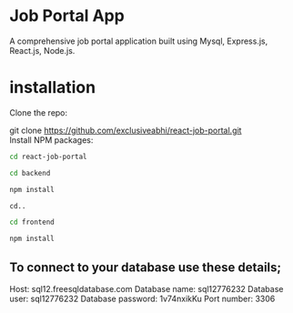 # Job Portal App 
A comprehensive job portal application built using Mysql, Express.js, React.js, Node.js.

# installation  
Clone the repo:  

git clone https://github.com/exclusiveabhi/react-job-portal.git  
Install NPM packages:  

```sh
cd react-job-portal
```
 ```sh
cd backend  
```
 ```sh
npm install  
```  
 ```sh
cd..  
```  
 ```sh
cd frontend
```
 ```sh
npm install  
```  


## To connect to your database use these details;
Host: sql12.freesqldatabase.com
Database name: sql12776232
Database user: sql12776232
Database password: 1v74nxikKu
Port number: 3306



